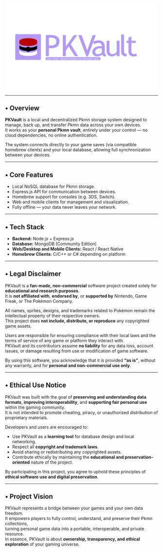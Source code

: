 <p align="center">
  <img src="assets\branding\pkvault_logo.png" alt="PKVault Logo" width="600"/>
</p>

---

## • Overview

**PKVault** is a local and decentralized Pkmn storage system designed to manage, back up, and transfer Pkmn data across your own devices.  
It works as your **personal Pkmn vault**, entirely under your control — no cloud dependencies, no online authentication.

The system connects directly to your game saves (via compatible homebrew clients) and your local database, allowing full synchronization between your devices.

---

## • Core Features

-  Local NoSQL database for Pkmn storage. 
-  Express.js API for communication between devices.  
-  Homebrew support for consoles (e.g. 3DS, Switch).  
-  Web and mobile clients for management and visualization.
-  Fully offline — your data never leaves your network.

---

## • Tech Stack

- **Backend:** Node.js + Express.js  
- **Database:** MongoDB (Community Edition)  
- **Web/Desktop and Mobile Clients:** React / React Native  
- **Homebrew Clients:** C/C++ or C# depending on platform  

---

## • Legal Disclaimer

PKVault is a **fan-made, non-commercial** software project created solely for **educational and research purposes**.  
It is **not affiliated with**, **endorsed by**, or **supported by** Nintendo, Game Freak, or The Pokémon Company.  

All names, sprites, designs, and trademarks related to Pokémon remain the intellectual property of their respective owners.  
This project does **not include, distribute, or reproduce** any copyrighted game assets.  

Users are responsible for ensuring compliance with their local laws and the terms of service of any game or platform they interact with.  
PKVault and its contributors assume **no liability** for any data loss, account issues, or damage resulting from use or modification of game software.  

By using this software, you acknowledge that it is provided **“as is”**, without any warranty, and for **personal and non-commercial use only**.

---

## • Ethical Use Notice

PKVault was built with the goal of **preserving and understanding data formats**, **improving interoperability**, and **supporting fair personal use** within the gaming community.  
It is not intended to promote cheating, piracy, or unauthorized distribution of proprietary materials.  

Developers and users are encouraged to:
- Use PKVault as a **learning tool** for database design and local networking.  
- Respect all **copyright and trademark laws**.  
- Avoid sharing or redistributing any copyrighted assets.  
- Contribute ethically by maintaining the **educational and preservation-oriented** nature of the project.  

By participating in this project, you agree to uphold these principles of **ethical software use and digital preservation**.

---

## • Project Vision

PKVault represents a bridge between your games and your own data freedom.  
It empowers players to fully control, understand, and preserve their Pkmn collections,  
turning personal game data into a portable, interoperable, and private resource.  
In essence, PKVault is about **ownership, transparency, and ethical exploration** of your gaming universe.
